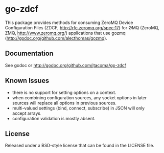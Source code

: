 # go-zdcf

This package provides methods for consuming ZeroMQ Device Configuration Files
(ZDCF, http://rfc.zeromq.org/spec:17) for ØMQ (ZeroMQ, ZMQ,
http://www.zeromq.org/) applications that use gozmq
(http://godoc.org/github.com/alecthomas/gozmq).

## Documentation

See godoc or http://godoc.org/github.com/jtacoma/go-zdcf

## Known Issues

* there is no support for setting options on a context.
* when combining configuration sources, any socket options in later sources will replace all options in previous sources.
* multi-valued settings (bind, connect, subscribe) in JSON will only accept arrays.
* configuration validation is mostly absent.

## License

Released under a BSD-style license that can be found in the LICENSE file.
